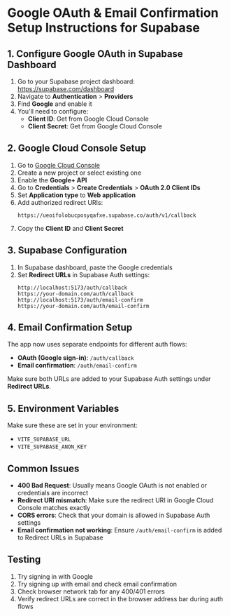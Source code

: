 # Google OAuth & Email Confirmation Setup Instructions for Supabase

## 1. Configure Google OAuth in Supabase Dashboard

1. Go to your Supabase project dashboard: https://supabase.com/dashboard
2. Navigate to **Authentication** > **Providers**
3. Find **Google** and enable it
4. You'll need to configure:
   - **Client ID**: Get from Google Cloud Console
   - **Client Secret**: Get from Google Cloud Console

## 2. Google Cloud Console Setup

1. Go to [Google Cloud Console](https://console.cloud.google.com/)
2. Create a new project or select existing one
3. Enable the **Google+ API**
4. Go to **Credentials** > **Create Credentials** > **OAuth 2.0 Client IDs**
5. Set **Application type** to **Web application**
6. Add authorized redirect URIs:
   ```
   https://ueoifolobucposyqafxe.supabase.co/auth/v1/callback
   ```
7. Copy the **Client ID** and **Client Secret**

## 3. Supabase Configuration

1. In Supabase dashboard, paste the Google credentials
2. Set **Redirect URLs** in Supabase Auth settings:
   ```
   http://localhost:5173/auth/callback
   https://your-domain.com/auth/callback
   http://localhost:5173/auth/email-confirm
   https://your-domain.com/auth/email-confirm
   ```

## 4. Email Confirmation Setup

The app now uses separate endpoints for different auth flows:

- **OAuth (Google sign-in)**: `/auth/callback`
- **Email confirmation**: `/auth/email-confirm`

Make sure both URLs are added to your Supabase Auth settings under **Redirect URLs**.

## 5. Environment Variables

Make sure these are set in your environment:

- `VITE_SUPABASE_URL`
- `VITE_SUPABASE_ANON_KEY`

## Common Issues

- **400 Bad Request**: Usually means Google OAuth is not enabled or credentials are incorrect
- **Redirect URI mismatch**: Make sure the redirect URI in Google Cloud Console matches exactly
- **CORS errors**: Check that your domain is allowed in Supabase Auth settings
- **Email confirmation not working**: Ensure `/auth/email-confirm` is added to Redirect URLs in Supabase

## Testing

1. Try signing in with Google
2. Try signing up with email and check email confirmation
3. Check browser network tab for any 400/401 errors
4. Verify redirect URLs are correct in the browser address bar during auth flows
